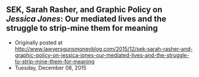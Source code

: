 ## SEK, Sarah Rasher, and Graphic Policy on <em>Jessica Jones</em>: Our mediated lives and the struggle to strip-mine them for meaning

 * Originally posted at http://www.lawyersgunsmoneyblog.com/2015/12/sek-sarah-rasher-and-graphic-policy-on-jessica-jones-our-mediated-lives-and-the-struggle-to-strip-mine-them-for-meaning
 * Tuesday, December 08, 2015



